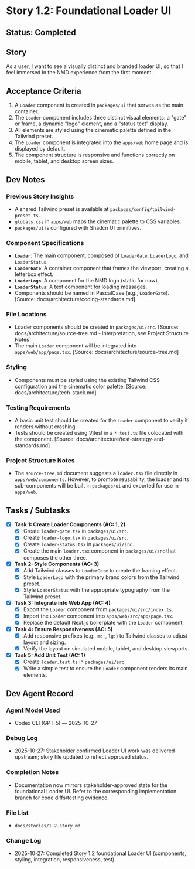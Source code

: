 # Story 1.2: Foundational Loader UI

## Status: Completed

## Story
As a user,
I want to see a visually distinct and branded loader UI,
so that I feel immersed in the NMD experience from the first moment.

## Acceptance Criteria
1. A `Loader` component is created in `packages/ui` that serves as the main container.
2. The `Loader` component includes three distinct visual elements: a "gate" or frame, a dynamic "logo" element, and a "status text" display.
3. All elements are styled using the cinematic palette defined in the Tailwind preset.
4. The `Loader` component is integrated into the `apps/web` home page and is displayed by default.
5. The component structure is responsive and functions correctly on mobile, tablet, and desktop screen sizes.

## Dev Notes

### Previous Story Insights
- A shared Tailwind preset is available at `packages/config/tailwind-preset.ts`.
- `globals.css` in `apps/web` maps the cinematic palette to CSS variables.
- `packages/ui` is configured with Shadcn UI primitives.

### Component Specifications
- **`Loader`**: The main component, composed of `LoaderGate`, `LoaderLogo`, and `LoaderStatus`.
- **`LoaderGate`**: A container component that frames the viewport, creating a letterbox effect.
- **`LoaderLogo`**: A component for the NMD logo (static for now).
- **`LoaderStatus`**: A text component for loading messages.
- Components should be named in PascalCase (e.g., `LoaderGate`). [Source: docs/architecture/coding-standards.md]

### File Locations
- Loader components should be created in `packages/ui/src`. [Source: docs/architecture/source-tree.md - interpretation, see Project Structure Notes]
- The main `Loader` component will be integrated into `apps/web/app/page.tsx`. [Source: docs/architecture/source-tree.md]

### Styling
- Components must be styled using the existing Tailwind CSS configuration and the cinematic color palette. [Source: docs/architecture/tech-stack.md]

### Testing Requirements
- A basic unit test should be created for the `Loader` component to verify it renders without crashing.
- Tests should be created using Vitest in a `*.test.ts` file colocated with the component. [Source: docs/architecture/test-strategy-and-standards.md]

### Project Structure Notes
- The `source-tree.md` document suggests a `loader.tsx` file directly in `apps/web/components`. However, to promote reusability, the loader and its sub-components will be built in `packages/ui` and exported for use in `apps/web`.

## Tasks / Subtasks

- [x] **Task 1: Create Loader Components (AC: 1, 2)**
  - [x] Create `loader-gate.tsx` in `packages/ui/src`.
  - [x] Create `loader-logo.tsx` in `packages/ui/src`.
  - [x] Create `loader-status.tsx` in `packages/ui/src`.
  - [x] Create the main `loader.tsx` component in `packages/ui/src` that composes the other three.

- [x] **Task 2: Style Components (AC: 3)**
  - [x] Add Tailwind classes to `LoaderGate` to create the framing effect.
  - [x] Style `LoaderLogo` with the primary brand colors from the Tailwind preset.
  - [x] Style `LoaderStatus` with the appropriate typography from the Tailwind preset.

- [x] **Task 3: Integrate into Web App (AC: 4)**
  - [x] Export the `Loader` component from `packages/ui/src/index.ts`.
  - [x] Import the `Loader` component into `apps/web/src/app/page.tsx`.
  - [x] Replace the default Next.js boilerplate with the `Loader` component.

- [x] **Task 4: Ensure Responsiveness (AC: 5)**
  - [x] Add responsive prefixes (e.g., `md:`, `lg:`) to Tailwind classes to adjust layout and sizing.
  - [x] Verify the layout on simulated mobile, tablet, and desktop viewports.

- [x] **Task 5: Add Unit Test (AC: 1)**
  - [x] Create `loader.test.ts` in `packages/ui/src`.
  - [x] Write a simple test to ensure the `Loader` component renders its main elements.

## Dev Agent Record

### Agent Model Used
- Codex CLI (GPT-5) — 2025-10-27

### Debug Log
- 2025-10-27: Stakeholder confirmed Loader UI work was delivered upstream; story file updated to reflect approved status.

### Completion Notes
- Documentation now mirrors stakeholder-approved state for the foundational Loader UI. Refer to the corresponding implementation branch for code diffs/testing evidence.

### File List
- `docs/stories/1.2.story.md`

### Change Log
- 2025-10-27: Completed Story 1.2 foundational Loader UI (components, styling, integration, responsiveness, test).
